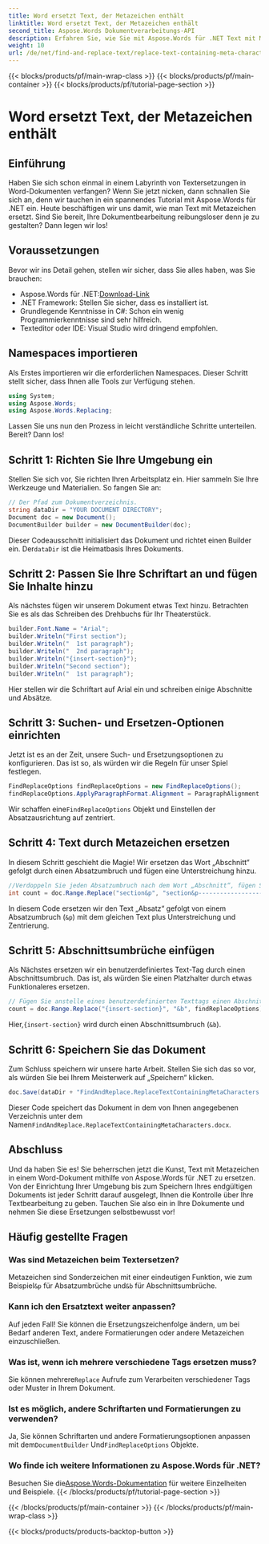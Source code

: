 ```yaml
---
title: Word ersetzt Text, der Metazeichen enthält
linktitle: Word ersetzt Text, der Metazeichen enthält
second_title: Aspose.Words Dokumentverarbeitungs-API
description: Erfahren Sie, wie Sie mit Aspose.Words für .NET Text mit Metazeichen in Word-Dokumenten ersetzen. Folgen Sie unserem ausführlichen, spannenden Tutorial zur nahtlosen Textbearbeitung.
weight: 10
url: /de/net/find-and-replace-text/replace-text-containing-meta-characters/
---
```


{{< blocks/products/pf/main-wrap-class >}}
{{< blocks/products/pf/main-container >}}
{{< blocks/products/pf/tutorial-page-section >}}

# Word ersetzt Text, der Metazeichen enthält

## Einführung

Haben Sie sich schon einmal in einem Labyrinth von Textersetzungen in Word-Dokumenten verfangen? Wenn Sie jetzt nicken, dann schnallen Sie sich an, denn wir tauchen in ein spannendes Tutorial mit Aspose.Words für .NET ein. Heute beschäftigen wir uns damit, wie man Text mit Metazeichen ersetzt. Sind Sie bereit, Ihre Dokumentbearbeitung reibungsloser denn je zu gestalten? Dann legen wir los!

## Voraussetzungen

Bevor wir ins Detail gehen, stellen wir sicher, dass Sie alles haben, was Sie brauchen:
-  Aspose.Words für .NET:[Download-Link](https://releases.aspose.com/words/net/)
- .NET Framework: Stellen Sie sicher, dass es installiert ist.
- Grundlegende Kenntnisse in C#: Schon ein wenig Programmierkenntnisse sind sehr hilfreich.
- Texteditor oder IDE: Visual Studio wird dringend empfohlen.

## Namespaces importieren

Als Erstes importieren wir die erforderlichen Namespaces. Dieser Schritt stellt sicher, dass Ihnen alle Tools zur Verfügung stehen.

```csharp
using System;
using Aspose.Words;
using Aspose.Words.Replacing;
```

Lassen Sie uns nun den Prozess in leicht verständliche Schritte unterteilen. Bereit? Dann los!

## Schritt 1: Richten Sie Ihre Umgebung ein

Stellen Sie sich vor, Sie richten Ihren Arbeitsplatz ein. Hier sammeln Sie Ihre Werkzeuge und Materialien. So fangen Sie an:

```csharp
// Der Pfad zum Dokumentverzeichnis.
string dataDir = "YOUR DOCUMENT DIRECTORY";
Document doc = new Document();
DocumentBuilder builder = new DocumentBuilder(doc);
```

 Dieser Codeausschnitt initialisiert das Dokument und richtet einen Builder ein. Der`dataDir` ist die Heimatbasis Ihres Dokuments.

## Schritt 2: Passen Sie Ihre Schriftart an und fügen Sie Inhalte hinzu

Als nächstes fügen wir unserem Dokument etwas Text hinzu. Betrachten Sie es als das Schreiben des Drehbuchs für Ihr Theaterstück.

```csharp
builder.Font.Name = "Arial";
builder.Writeln("First section");
builder.Writeln("  1st paragraph");
builder.Writeln("  2nd paragraph");
builder.Writeln("{insert-section}");
builder.Writeln("Second section");
builder.Writeln("  1st paragraph");
```

Hier stellen wir die Schriftart auf Arial ein und schreiben einige Abschnitte und Absätze.

## Schritt 3: Suchen- und Ersetzen-Optionen einrichten

Jetzt ist es an der Zeit, unsere Such- und Ersetzungsoptionen zu konfigurieren. Das ist so, als würden wir die Regeln für unser Spiel festlegen.

```csharp
FindReplaceOptions findReplaceOptions = new FindReplaceOptions();
findReplaceOptions.ApplyParagraphFormat.Alignment = ParagraphAlignment.Center;
```

 Wir schaffen eine`FindReplaceOptions` Objekt und Einstellen der Absatzausrichtung auf zentriert.

## Schritt 4: Text durch Metazeichen ersetzen

In diesem Schritt geschieht die Magie! Wir ersetzen das Wort „Abschnitt“ gefolgt durch einen Absatzumbruch und fügen eine Unterstreichung hinzu.

```csharp
//Verdoppeln Sie jeden Absatzumbruch nach dem Wort „Abschnitt“, fügen Sie eine Art Unterstreichung hinzu und zentrieren Sie ihn.
int count = doc.Range.Replace("section&p", "section&p----------------------&p", findReplaceOptions);
```

In diesem Code ersetzen wir den Text „Absatz“ gefolgt von einem Absatzumbruch (`&p`) mit dem gleichen Text plus Unterstreichung und Zentrierung.

## Schritt 5: Abschnittsumbrüche einfügen

Als Nächstes ersetzen wir ein benutzerdefiniertes Text-Tag durch einen Abschnittsumbruch. Das ist, als würden Sie einen Platzhalter durch etwas Funktionaleres ersetzen.

```csharp
// Fügen Sie anstelle eines benutzerdefinierten Texttags einen Abschnittsumbruch ein.
count = doc.Range.Replace("{insert-section}", "&b", findReplaceOptions);
```

 Hier,`{insert-section}` wird durch einen Abschnittsumbruch (`&b`).

## Schritt 6: Speichern Sie das Dokument

Zum Schluss speichern wir unsere harte Arbeit. Stellen Sie sich das so vor, als würden Sie bei Ihrem Meisterwerk auf „Speichern“ klicken.

```csharp
doc.Save(dataDir + "FindAndReplace.ReplaceTextContainingMetaCharacters.docx");
```

 Dieser Code speichert das Dokument in dem von Ihnen angegebenen Verzeichnis unter dem Namen`FindAndReplace.ReplaceTextContainingMetaCharacters.docx`.

## Abschluss

Und da haben Sie es! Sie beherrschen jetzt die Kunst, Text mit Metazeichen in einem Word-Dokument mithilfe von Aspose.Words für .NET zu ersetzen. Von der Einrichtung Ihrer Umgebung bis zum Speichern Ihres endgültigen Dokuments ist jeder Schritt darauf ausgelegt, Ihnen die Kontrolle über Ihre Textbearbeitung zu geben. Tauchen Sie also ein in Ihre Dokumente und nehmen Sie diese Ersetzungen selbstbewusst vor!

## Häufig gestellte Fragen

### Was sind Metazeichen beim Textersetzen?
 Metazeichen sind Sonderzeichen mit einer eindeutigen Funktion, wie zum Beispiel`&p` für Absatzumbrüche und`&b` für Abschnittsumbrüche.

### Kann ich den Ersatztext weiter anpassen?
Auf jeden Fall! Sie können die Ersetzungszeichenfolge ändern, um bei Bedarf anderen Text, andere Formatierungen oder andere Metazeichen einzuschließen.

### Was ist, wenn ich mehrere verschiedene Tags ersetzen muss?
 Sie können mehrere`Replace` Aufrufe zum Verarbeiten verschiedener Tags oder Muster in Ihrem Dokument.

### Ist es möglich, andere Schriftarten und Formatierungen zu verwenden?
Ja, Sie können Schriftarten und andere Formatierungsoptionen anpassen mit dem`DocumentBuilder` Und`FindReplaceOptions` Objekte.

### Wo finde ich weitere Informationen zu Aspose.Words für .NET?
 Besuchen Sie die[Aspose.Words-Dokumentation](https://reference.aspose.com/words/net/) für weitere Einzelheiten und Beispiele.
{{< /blocks/products/pf/tutorial-page-section >}}

{{< /blocks/products/pf/main-container >}}
{{< /blocks/products/pf/main-wrap-class >}}

{{< blocks/products/products-backtop-button >}}
